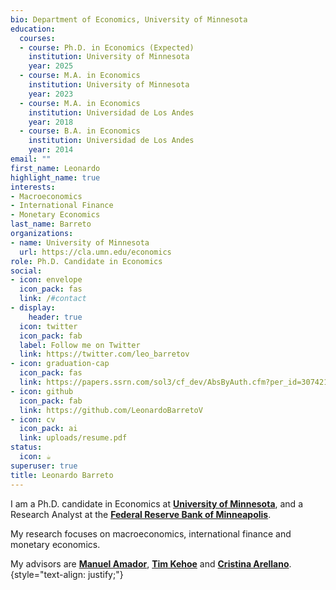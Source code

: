 ```yaml
---
bio: Department of Economics, University of Minnesota
education:
  courses:
  - course: Ph.D. in Economics (Expected)
    institution: University of Minnesota
    year: 2025
  - course: M.A. in Economics
    institution: University of Minnesota
    year: 2023
  - course: M.A. in Economics
    institution: Universidad de Los Andes
    year: 2018
  - course: B.A. in Economics
    institution: Universidad de Los Andes
    year: 2014    
email: ""
first_name: Leonardo
highlight_name: true
interests:
- Macroeconomics
- International Finance
- Monetary Economics
last_name: Barreto
organizations:
- name: University of Minnesota
  url: https://cla.umn.edu/economics
role: Ph.D. Candidate in Economics
social:
- icon: envelope
  icon_pack: fas
  link: /#contact
- display:
    header: true
  icon: twitter
  icon_pack: fab
  label: Follow me on Twitter
  link: https://twitter.com/leo_barretov
- icon: graduation-cap
  icon_pack: fas
  link: https://papers.ssrn.com/sol3/cf_dev/AbsByAuth.cfm?per_id=3074214
- icon: github
  icon_pack: fab
  link: https://github.com/LeonardoBarretoV
- icon: cv
  icon_pack: ai
  link: uploads/resume.pdf
status:
  icon: ☕️
superuser: true
title: Leonardo Barreto
---
```


I am a Ph.D. candidate in Economics at [**University of Minnesota**](https://cla.umn.edu/economics), and a Research Analyst at the [**Federal Reserve Bank of Minneapolis**](https://www.minneapolisfed.org/economic-research/economists). 

My research focuses on macroeconomics, international finance and monetary economics.

My advisors are [**Manuel Amador**](https://manuelamador.me/), [**Tim Kehoe**](http://users.econ.umn.edu/~tkehoe/) and [**Cristina Arellano**](https://www.cristinaarellano.com/).
{style="text-align: justify;"}
